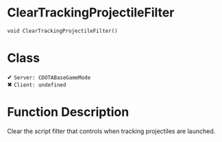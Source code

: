 # ClearTrackingProjectileFilter
```
void ClearTrackingProjectileFilter()
```
# Class
✔ `Server: CDOTABaseGameMode`  
✖ `Client: undefined`  

# Function Description
Clear the script filter that controls when tracking projectiles are launched.
